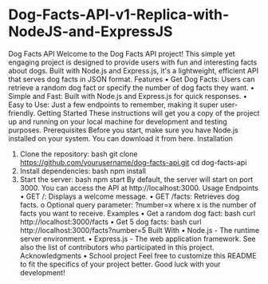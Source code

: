 # Dog-Facts-API-v1-Replica-with-NodeJS-and-ExpressJS
Dog Facts API
Welcome to the Dog Facts API project! This simple yet engaging project is designed to provide users with fun and interesting facts about dogs. Built with Node.js and Express.js, it's a lightweight, efficient API that serves dog facts in JSON format.
Features
•	Get Dog Facts: Users can retrieve a random dog fact or specify the number of dog facts they want.
•	Simple and Fast: Built with Node.js and Express.js for quick responses.
•	Easy to Use: Just a few endpoints to remember, making it super user-friendly.
Getting Started
These instructions will get you a copy of the project up and running on your local machine for development and testing purposes.
Prerequisites
Before you start, make sure you have Node.js installed on your system. You can download it from here.
Installation
1.	Clone the repository:
bash
git clone https://github.com/yourusername/dog-facts-api.git
cd dog-facts-api
2.	Install dependencies:
bash
npm install
3.	Start the server:
bash
npm start
By default, the server will start on port 3000. You can access the API at http://localhost:3000.
Usage
Endpoints
•	GET /: Displays a welcome message.
•	GET /facts: Retrieves dog facts.
o	Optional query parameter: ?number=x where x is the number of facts you want to receive.
Examples
•	Get a random dog fact:
bash
curl http://localhost:3000/facts
•	Get 5 dog facts:
bash
curl http://localhost:3000/facts?number=5
Built With
•	Node.js - The runtime server environment.
•	Express.js - The web application framework.
See also the list of contributors who participated in this project.
Acknowledgments
•	School project
Feel free to customize this README to fit the specifics of your project better. Good luck with your development!

